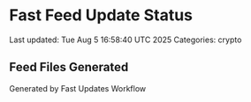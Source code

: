 # Fast Feed Update Status
Last updated: Tue Aug  5 16:58:40 UTC 2025
Categories: crypto

## Feed Files Generated

Generated by Fast Updates Workflow
